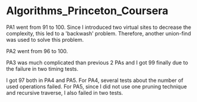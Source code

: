 # Algorithms_Princeton_Coursera

PA1 went from 91 to 100. Since I introduced two virtual sites to decrease the complexity, this led to a 'backwash' problem. Therefore, another union-find was used to solve this problem. 

PA2 went from 96 to 100.

PA3 was much complicated than previous 2 PAs and I got 99 finally due to the failure in two timing tests.

I got 97 both in PA4 and PA5. For PA4, several tests about the number of used operations failed. For PA5, since I did not use one pruning technique and recursive traverse, I also failed in two tests.

